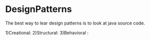 # DesignPatterns
The best way to lear design patterns is to look at java source code.

1)Creational:
2)Structural:
3)Behavioral :